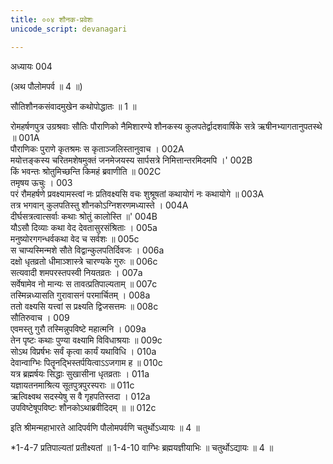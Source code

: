 ```yaml
---
title: ००४ शौनक-प्रवेशः
unicode_script: devanagari

---
```



अध्यायः 004

(अथ पौलोमपर्व ॥ 4 ॥)

सौतिशौनकसंवादमुखेन कथोपोद्धातः ॥ 1 ॥

रोमहर्षणपुत्र उग्रश्रवाः सौतिः पौराणिको नैमिशारण्ये शौनकस्य कुलपतेर्द्वादशवार्षिके सत्रे ऋषीनभ्यागतानुपतस्थे ॥	001A  
पौराणिकः पुराणे कृतश्रमः स कृताञ्जलिस्तानुवाच ।	002A  
मयोत्तङ्कस्य चरितमशेषमुक्तं जनमेजयस्य सार्पसत्रे निमित्तान्तरमिदमपि ।\'	002B  
किं भवन्तः श्रोतुमिच्छन्ति किमहं ब्रवाणीति ॥	002C  
तमृषय ऊचुः ।	003  
परं रौमहर्षणे प्रवक्ष्यामस्त्वां नः प्रतिवक्ष्यसि वचः शुश्रूषतां कथायोगं नः कथायोगे ॥	003A  
तत्र भगवान् कुलपतिस्तु शौनकोऽग्निशरणमध्यास्ते । 	004A  
दीर्घसत्रत्वात्सर्वाः कथाः श्रोतुं कालोस्ति ॥\'	004B  
यौऽसौ दिव्याः कथा वेद देवतासुरसंश्रिताः ।	005a  
मनुष्योरगगन्धर्वकथा वेद च सर्वशः ॥	005c  
स चाप्यस्मिन्मशे सौते विद्वान्कुलपतिर्दिवजः ।	006a  
दक्षो धृतव्रतो धीमाञ्शास्त्रे चारण्यके गुरुः ॥	006c  
सत्यवादी शमपरस्तपस्वी नियतव्रतः ।	007a  
सर्वेषामेव नो मान्यः स तावत्प्रतिपाल्यताम् ॥	007c  
तस्मिन्नध्यासति गुरावासनं परमार्चितम् ।	008a  
ततो वक्ष्यसि यत्त्वां स प्रक्ष्यति द्विजसत्तमः ॥	008c  
सौतिरुवाच ।	009  
एवमस्तु गुरौ तस्मिन्नुपविष्टे महात्मनि ।	009a  
तेन पृष्टः कथाः पुण्या वक्ष्यामि विविधाश्रयाः ॥	009c  
सोऽथ विप्रर्षभः सर्वं कृत्वा कार्यं यथाविधि ।	010a  
देवान्वाग्भिः पितॄनद्भिस्तर्पयित्वाऽऽजगाम ह ॥	010c  
यत्र ब्रह्मर्षयः सिद्धाः सुखासीना धृतव्रताः ।	011a  
यज्ञायतनमाश्रित्य सूतपुत्रपुरस्पराः ॥	011c  
ऋत्विक्ष्वथ सदस्येषु स वै गृहपतिस्तदा ।	012a  
उपविष्टेषूपविष्टः शौनकोऽथाब्रवीदिदम् ॥ ॥	012c  

इति श्रीमन्महाभारते आदिपर्वणि पौलोमपर्वणि चतुर्थोऽध्यायः ॥ 4 ॥

*1-4-7 प्रतिपाल्यतां प्रतीक्ष्यतां ॥ 1-4-10 वाग्भिः ब्रह्मयज्ञीयाभिः ॥ चतुर्थोऽद्यायः ॥ 4 ॥